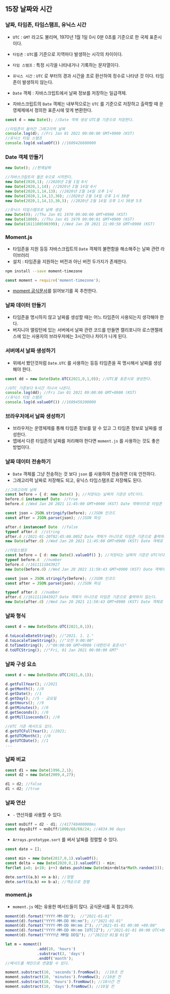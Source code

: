 ## 15장 날짜와 시간



### 날짜, 타임존, 타임스탬프, 유닉스 시간

- `UTC` : `GMT` 라고도 불리며, 1970년 1월 1일 0시 0분 0초를 기준으로 한 국제 표준시이다.
- `타임존` : `UTC`를 기준으로 지역마다 발생하는 시각의 차이이다.
- `타임 스탬프` : 특정 시각을 나타내거나 기록하는 문자열이다.
- `유닉스 시간` :  `UTC` 로 부터의 경과 시간을 초로 환산하여 정수로 나타낸 것 이다. 타임존이 발생하지 않는다.

- `Date` 객체 : 자바스크립트에서 날짜 정보를 저장하는 일급객체.
- 자바스크립트의 `Date` 객체는 내부적으로는 `UTC` 를 기준으로 저장하고 출력할 때 운영체제에서 정의한 표준시에 맞게 변환한다.

```javascript
const d = new Date(); //Date 객체 생성 UTC를 기준으로 저장한다.

//타임존이 들어간 그래고리력 날짜
console.log(d); //Fri Jan 01 2021 00:00:00 GMT+0900 (KST)
//유닉스 타임 스탬프
console.log(d.valueOf()) //1609426800000
```



### Date 객체 만들기

```javascript
new Date(); //현재날짜

//자바스크립트의 월은 0으로 시작한다.
new Date(2020,1); //2020년 2월 1일 0시
new Date(2020,1,14); //2020년 2월 14일 0시
new Date(2020,1,14,13); //2020년 2월 14일 오후 1시
new Date(2020,1,14,13,30); //2020년 2월 14일 오후 1시 30분
new Date(2020,1,14,13,30,5); //2020년 2월 14일 오후 1시 30분 5초

//유닉스 타임스탬프로 날짜 생성
new Date(0); //Thu Jan 01 1970 09:00:00 GMT+0900 (KST)
new Date(1000); //Thu Jan 01 1970 09:00:01 GMT+0900 (KST)
new Date(1611108590399); //Wed Jan 20 2021 11:09:50 GMT+0900 (KST)
```



### Moment.js

- 타임존을 지원 등등 자바스크립트의 `Date` 객체의 불편함을 해소해주는 날짜 관련 라이브러리
- 설치 : 타임존을 지원하는 버전과 아닌 버전 두가지가 존재한다.

```zsh
npm install --save moment-timezone
```

```javascript
const moment = require('moment-timezone');
```

- [moment 공식문서](https://momentjs.com/)를 읽어보기를 꼭 추천한다. 



### 날짜 데이터 만들기

- 타임존을 명시하지 않고 날짜를 생성할 때는 어느 타임존이 사용되는지 생각해야 한다.
- 버지니아 앨링턴에 있는 서버에서 날짜 관련 코드를 만들면 캘리포니아 로스앤젤레스에 있는 사용자의 브라우저에는 3시간이나 차이가 나게 된다.



### 서버에서 날짜 생성하기

- 위에서 봤던것처럼 `Date.UTC` 를 사용하는 등등 타임존을 꼭 명시해서 날짜를 생성해야 한다.

```javascript
const dd = new Date(Date.UTC(2021,0,1,0)); //UTC를 표준시로 생성한다.

//UTC 기준보다 9시간 지나서 나온다.
console.log(dd); //Fri Jan 01 2021 09:00:00 GMT+0900 (KST)
//유닉스 타임 스탬프
console.log(d.valueOf()) //1609459200000
```



### 브라우저에서 날짜 생성하기

- 브라우저는 운영체제를 통해 타임존 정보를 알 수 있고 그 타임존 정보로 날짜를 생성한다.
- 앱에서 다른 타임존의 날짜를 처리해야 한다면 `moment.js` 를 사용하는 것도 좋은 방법이다.



### 날짜 데이터 전송하기

- `Date` 객체를 그냥 전송하는 것 보다 `json` 를 사용하여 전송하면 더욱 안전하다.
- 그래고리력 날짜로 저장해도 되고, 유닉스 타임스탬프로 저장해도 된다.

```javascript
//그래고리력 날짜
const before = { d: new Date() }; //저장되는 날짜의 기준은 UTC이다.
before.d instanceof Date  //true
before.d //Wed Jan 20 2021 11:45:00 GMT+0900 (KST) Date 객체이므로 타임존 기준으로 출력한다.

const json = JSON.stringify(before); //JSON 인코드
const after = JSON.parse(json); //JSON 파싱

after.d instanceof Date  //false
typeof after.d  //string
after.d //2021-01-20T02:45:00.005Z Date 객체가 아니므로 타임존 기준으로 출력하지 않는다.
new Date(after.d) //Wed Jan 20 2021 11:45:00 GMT+0900 (KST) Date 객체로 변환했기 때문에 타임존 기준으로 출력한다.

//타임스탬프
const before = { d: new Date().valueOf() }; //저장되는 날짜의 기준은 UTC이다.
typeof before.d  //number
before.d //1611111043927
new Date(before.d) //Wed Jan 20 2021 11:50:43 GMT+0900 (KST) Date 객체이므로 타임존 기준으로 출력한다.

const json = JSON.stringify(before); //JSON 인코드
const after = JSON.parse(json); //JSON 파싱

typeof after.d  //number
after.d //1611111043927 Date 객체가 아니므로 타임존 기준으로 출력하지 않는다.
new Date(after.d) //Wed Jan 20 2021 11:50:43 GMT+0900 (KST) Date 객체로 변환했기 때문에 타임존 기준으로 출력한다.
```



### 날짜 형식

```javascript
const d = new Date(Date.UTC(2021,0,1));

d.toLocaleDateString(); //"2021. 1. 1."
d.toLocaleTimeString(); //"오전 9:00:00"
d.toTimeString(); //"09:00:00 GMT+0900 (대한민국 표준시)"
d.toUTCString(); //"Fri, 01 Jan 2021 00:00:00 GMT"
```



### 날짜 구성 요소

```javascript
const d = new Date(Date.UTC(2021,0,1));

d.getFullYear(); //2021
d.getMonth(); //0
d.getDate(); //1
d.getDay(); //5 - 금요일
d.getHours(); //9
d.getMinutes(); //0
d.getSeconds(); //0
d.getMilliseconds(); //0

//UTC 기준 메서드도 있다.
d.getUTCFullYear(); //2021;
d.getUTCMonth(); //0
d.getUTCDate(); //1
...
```



### 날짜 비교

```javascript
const d1 = new Date(1996,2,1);
const d2 = new Date(2009,4,27);

d1 > d2; //false
d1 < d2; //true
```



### 날짜 연산

- `-` 연산자를 사용할 수 있다.

```javascript
const msDiff = d2 - d1; //417740400000ms
const daysDiff = msDiff/1000/60/60/24; //4834.96 days
```

- `Arrays.prototype.sort` 를 써서 날짜를 정렬할 수 있다.

```javascript
const date = [];

const min = new Date(2017,0,1).valueOf();
const delta = new Date(2020,0,1).valueOf() - min;
for(let i=0; i<10; i++) dates.push(new Date(min+delta*Math.random()));

dete.sort((a,b) => a-b); //정렬
dete.sort((a,b) => b-a); //역순으로 정렬
```



### moment.js

- `moment.js` 에는 유용한 메서드들이 많다. 공식문서를 꼭 참고하자.

```javascript
moment(d).format("YYYY-MM-DD");  //"2021-01-01"
moment(d).format("YYYY-MM-DD HH:mm"); //"2021-01-01"
moment(d).format("YYYY-MM-DD HH:mm Z"); //"2021-01-01 09:00 +09:00"
moment(d).format("YYYY-MM-DD HH:mm [UTC]Z"); //"2021-01-01 09:00 UTC+09:00"
moment(d).format("YYYY년 MM월 DD일"); //"2021년 01월 01일"

let m = moment()
			  .add(10, 'hours')
			  .substract(3, 'days')
			  .endOf('month');
//메서드를 체인으로 연결할 수 있다.

moment.substract(10, 'seconds').fromNow();  //10초 전
moment.substract(10, 'minutes').fromNow(); //10분 전
moment.substract(10, 'hours').fromNow(); //10시간 전
moment.substract(10, 'days').fromNow(); //10일 전
```

